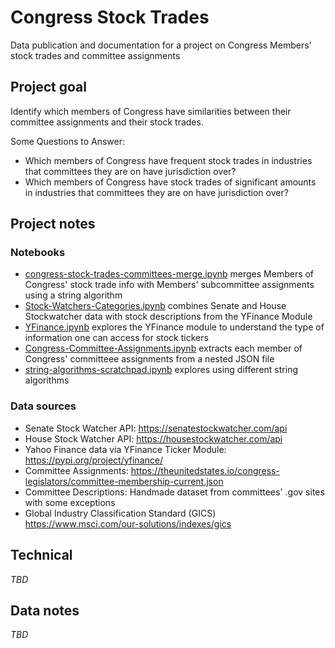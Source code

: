 # Congress Stock Trades

Data publication and documentation for a project on Congress Members' stock trades and committee assignments


## Project goal

Identify which members of Congress have similarities between their committee assignments and their stock trades.

Some Questions to Answer:
* Which members of Congress have frequent stock trades in industries that committees they are on have jurisdiction over?
* Which members of Congress have stock trades of significant amounts in industries that committees they are on have jurisdiction over?


## Project notes
### Notebooks

* [congress-stock-trades-committees-merge.ipynb](analysis/congress-stock-trades-committees-merge.ipynb) merges Members of Congress' stock trade info with Members' subcommittee assignments using a string algorithm
* [Stock-Watchers-Categories.ipynb](analysis/Stock-Watchers-Categories.ipynb) combines Senate and House Stockwatcher data with stock descriptions from the YFinance Module
* [YFinance.ipynb](analysis/YFinance.ipynb) explores the YFinance module to understand the type of information one can access for stock tickers
* [Congress-Committee-Assignments.ipynb](analysis/Congress-Committee-Assignments.ipynb) extracts each member of Congress' committeee assignments from a nested JSON file 
* [string-algorithms-scratchpad.ipynb](analysis/string-algorithms-scratchpad.ipynb) explores using different string algorithms

### Data sources

* Senate Stock Watcher API: https://senatestockwatcher.com/api 
* House Stock Watcher API: https://housestockwatcher.com/api
* Yahoo Finance data via YFinance Ticker Module: https://pypi.org/project/yfinance/
* Committee Assignments: https://theunitedstates.io/congress-legislators/committee-membership-current.json
* Committee Descriptions: Handmade dataset from committees' .gov sites with some exceptions
* Global Industry Classification Standard (GICS) https://www.msci.com/our-solutions/indexes/gics


## Technical

*TBD*


## Data notes

*TBD*
